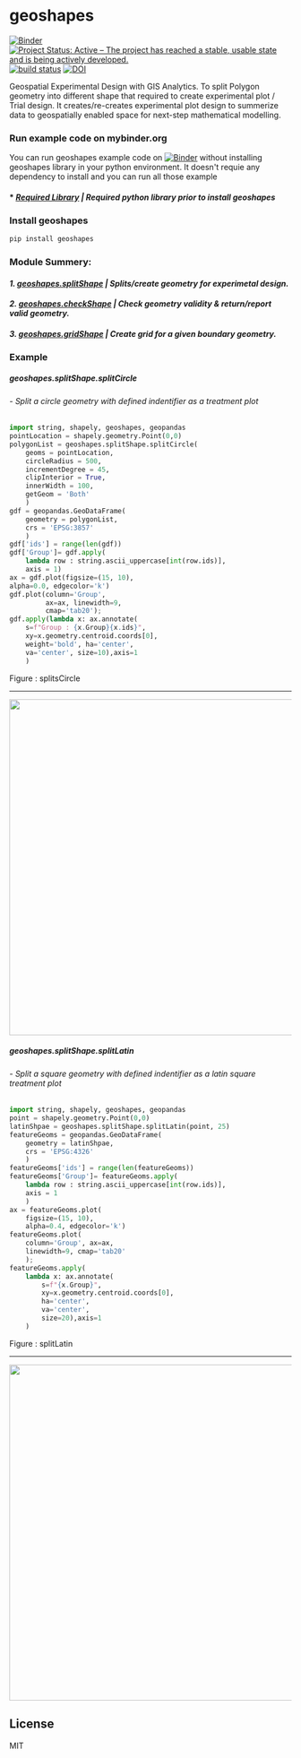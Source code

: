 # geoshapes
[![Binder](https://mybinder.org/badge_logo.svg)](https://mybinder.org/v2/gh/abiraihan/geoshapes.git/master)
[![Project Status: Active – The project has reached a stable, usable state and is being actively developed.](https://www.repostatus.org/badges/latest/active.svg)](https://www.repostatus.org/#active)
[![build status](https://app.travis-ci.com/abiraihan/geoshapes.svg?branch=master)](https://app.travis-ci.com/github/abiraihan/geoshapes)
[![DOI](https://zenodo.org/badge/DOI/10.5281/zenodo.5559438.svg)](https://doi.org/10.5281/zenodo.5559438)

Geospatial Experimental Design with GIS Analytics.
To split Polygon geometry into different shape that required to create
experimental plot / Trial design. It creates/re-creates experimental
plot design to summerize data to geospatially enabled space for next-step
mathematical modelling.


### Run example code on mybinder.org
You can run geoshapes example code on [![Binder](https://mybinder.org/badge_logo.svg)](https://mybinder.org/v2/gh/abiraihan/geoshapes/8d441eef49cd387980a86ec230a84fde012390a3?urlpath=lab%2Ftree%2Fexample%2FsplitShape.ipynb) without installing geoshapes library in your python environment.
It doesn't requie any dependency to install and you can run all those example


#### * *<a href="./docs/usage.rst">Required Library</a> | Required python library prior to install geoshapes*

### Install geoshapes
```python
pip install geoshapes
```

### Module Summery:

#### *1. <a href="./docs/splitShape.rst">geoshapes.splitShape</a> | Splits/create geometry for experimetal design.*
#### *2. <a href="./docs/checkShape.rst">geoshapes.checkShape</a> | Check geometry validity & return/report valid geometry.*
#### *3. <a href="./docs/gridShape.rst">geoshapes.gridShape</a> | Create grid for a given boundary geometry.*


### Example
#####        geoshapes.splitShape.splitCircle
######         - Split a circle geometry with defined indentifier as a treatment plot
```python
import string, shapely, geoshapes, geopandas
pointLocation = shapely.geometry.Point(0,0)
polygonList = geoshapes.splitShape.splitCircle(
    geoms = pointLocation,
    circleRadius = 500,
    incrementDegree = 45,
    clipInterior = True,
    innerWidth = 100,
    getGeom = 'Both'
    )
gdf = geopandas.GeoDataFrame(
    geometry = polygonList,
    crs = 'EPSG:3857'
    )
gdf['ids'] = range(len(gdf))
gdf['Group']= gdf.apply(
    lambda row : string.ascii_uppercase[int(row.ids)],
    axis = 1)
ax = gdf.plot(figsize=(15, 10),
alpha=0.0, edgecolor='k')
gdf.plot(column='Group',
         ax=ax, linewidth=9,
         cmap='tab20');
gdf.apply(lambda x: ax.annotate(
    s=f"Group : {x.Group}{x.ids}",
    xy=x.geometry.centroid.coords[0],
    weight='bold', ha='center',
    va='center', size=10),axis=1
    )
```

  Figure : splitsCircle
_____

<p align="center">
<img src="https://github.com/abiraihan/geoshapes/blob/master/docs/images/splitCircle.png" width="600">
</p>

#####        geoshapes.splitShape.splitLatin
######         - Split a square geometry with defined indentifier as a latin square treatment plot
```python
import string, shapely, geoshapes, geopandas
point = shapely.geometry.Point(0,0)
latinShpae = geoshapes.splitShape.splitLatin(point, 25)
featureGeoms = geopandas.GeoDataFrame(
    geometry = latinShpae,
    crs = 'EPSG:4326'
    )
featureGeoms['ids'] = range(len(featureGeoms))
featureGeoms['Group']= featureGeoms.apply(
    lambda row : string.ascii_uppercase[int(row.ids)],
    axis = 1
    )
ax = featureGeoms.plot(
    figsize=(15, 10),
    alpha=0.4, edgecolor='k')
featureGeoms.plot(
    column='Group', ax=ax,
    linewidth=9, cmap='tab20'
    );
featureGeoms.apply(
    lambda x: ax.annotate(
        s=f"{x.Group}",
        xy=x.geometry.centroid.coords[0],
        ha='center',
        va='center',
        size=20),axis=1
    )
```

  Figure : splitLatin
_____

<p align="center">
<img src="https://github.com/abiraihan/geoshapes/blob/master/docs/images/latinSquare.png" width="600">
</p>


License
----
MIT
